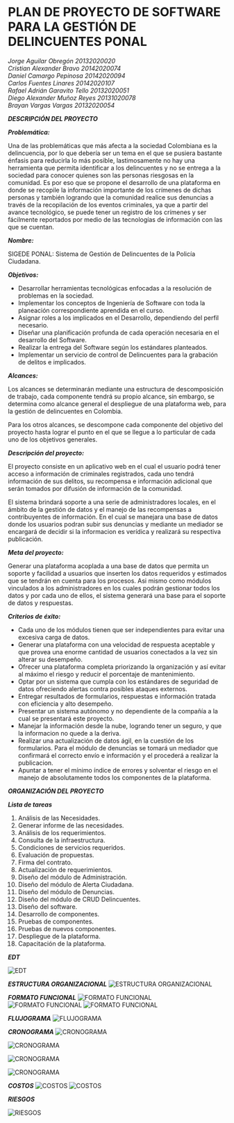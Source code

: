 # PLAN DE PROYECTO DE SOFTWARE PARA LA GESTIÓN DE DELINCUENTES PONAL

*Jorge Aguilar Obregón           20132020020                                                                                                                                                                                      
Cristian Alexander Bravo         20142020074                                                                                                                                                                                      
Daniel Camargo Pepinosa          20142020094                                                                                                                                                                                      
Carlos Fuentes Linares           20142020107                                                                                           
Rafael Adrián Garavito Tello     20132020051                                                                                           
Diego Alexander Muñoz Reyes      20131020078                                                                                           
Brayan Vargas Vargas             20132020054*                                                                                           

***DESCRIPCIÓN DEL PROYECTO***

***Problemática:***

Una de las problemáticas que más afecta a la sociedad Colombiana es la delincuencia, por lo que debería ser un tema en el que se pusiera bastante énfasis para reducirla lo más posible, lastimosamente no hay una herramienta que permita identificar a los delincuentes y no se entrega a la sociedad para conocer quienes son las personas riesgosas en la comunidad. Es por eso que se propone el desarrollo de una plataforma en donde se recopile la información importante de los crímenes de dichas personas y también logrando que la comunidad realice sus denuncias a través de la recopilación de los eventos criminales, ya que a partir del avance tecnológico, se puede tener un registro de los crímenes y ser fácilmente reportados por medio de las tecnologías de información con las que se cuentan.


***Nombre:***

SIGEDE PONAL: Sistema de Gestión de Delincuentes de la Policía Ciudadana.


***Objetivos:***

- Desarrollar herramientas tecnológicas enfocadas a la resolución de problemas en la sociedad.
- Implementar los conceptos de Ingeniería de Software con toda la planeación correspondiente aprendida en el curso.
- Asignar roles a los implicados en el Desarrollo, dependiendo del perfil necesario.
- Diseñar una planificación profunda de cada operación necesaria en el desarrollo del Software.
- Realizar la entrega del Software según los estándares planteados.
- Implementar un servicio de control de Delincuentes para la grabación de delitos e implicados.


***Alcances:***

Los alcances se determinarán mediante una estructura de descomposición de trabajo, cada componente tendrá su propio alcance, sin embargo, se determina como alcance general el despliegue de una plataforma web, para la gestión de delincuentes en Colombia.

Para los otros alcances, se descompone cada componente del objetivo del proyecto hasta lograr el punto en el que se llegue a lo particular de cada uno de los objetivos generales. 

***Descripción del proyecto:***

El proyecto consiste en un aplicativo web en el cual el usuario podrá tener acceso a información de criminales registrados, cada uno tendrá información de sus delitos, su recompensa e información adicional que serán tomados por difusión de información de la comunidad.

El sistema brindará soporte a una serie de administradores locales, en el ámbito de la gestión de datos y el manejo de las recompensas a contribuyentes de información. En el cual se manejara una base de datos donde los usuarios podran subir sus denuncias y mediante un mediador se encargará de decidir si la informacion es verídica y realizará su respectiva publicación.


***Meta del proyecto:***

Generar una plataforma acoplada a una base de datos que permita un soporte y facilidad a usuarios que inserten los datos requeridos y estimados que se tendrán en cuenta para los procesos. Asi mismo como módulos vinculados a los administradores en los cuales podrán gestionar todos los datos y por cada uno de ellos, el sistema generará una base para el soporte de datos y respuestas.

***Criterios de éxito:***

- Cada uno de los módulos tienen que ser independientes para evitar una excesiva carga de datos.
- Generar una plataforma con una velocidad de respuesta aceptable y que provea una enorme cantidad de usuarios conectados a la vez
sin alterar su desempeño.
- Ofrecer una plataforma completa priorizando la organización y así evitar al máximo el riesgo y reducir el porcentaje de mantenimiento.
- Optar por un sistema que cumpla con los estándares de seguridad de datos  ofreciendo alertas contra posibles ataques externos.
- Entregar resultados de formularios, respuestas e información tratada con eficiencia y alto desempeño.
- Presentar un sistema autónomo y no dependiente de la compañía a la cual se presentará este proyecto.
- Manejar la información desde la nube, logrando tener un seguro, y que la informacion no quede a la deriva.
- Realizar una actualización de datos ágil, en la cuestión de los formularios. Para el módulo de denuncias se tomará un mediador que confirmará el correcto envío e información y el procederá a realizar la publicacion.
- Apuntar a tener el mínimo índice de errores y solventar el riesgo en el manejo de absolutamente todos los componentes de la plataforma.


***ORGANIZACIÓN DEL PROYECTO***


***Lista de tareas***

1. Análisis de las  Necesidades.
2. Generar informe de las necesidades.
3. Análisis de los requerimientos.
4. Consulta de la infraestructura.
5. Condiciones de servicios requeridos.
6. Evaluación de propuestas.
7. Firma del contrato.
8. Actualización de requerimientos.
9. Diseño del módulo de Administración.
10. Diseño del módulo de Alerta Ciudadana.
11. Diseño del módulo de Denuncias.
12. Diseño del módulo de CRUD Delincuentes.
13. Diseño del software.
14. Desarrollo de componentes. 
15. Pruebas de componentes.
16. Pruebas de nuevos componentes.
17. Despliegue de la plataforma.
18. Capacitación de la plataforma.

***EDT***

![EDT](https://github.com/adrianga96/Gestion-CVVS/blob/master/Imagenes/EDT2.png)

***ESTRUCTURA ORGANIZACIONAL***
![ESTRUCTURA ORGANIZACIONAL](https://github.com/adrianga96/Gestion-CVVS/blob/master/Imagenes/est%20org.jpeg)

***FORMATO FUNCIONAL***
![FORMATO FUNCIONAL](https://github.com/adrianga96/Gestion-CVVS/blob/master/Imagenes/ff1.png)
![FORMATO FUNCIONAL](https://github.com/adrianga96/Gestion-CVVS/blob/master/Imagenes/ff2.png)
![FORMATO FUNCIONAL](https://github.com/adrianga96/Gestion-CVVS/blob/master/Imagenes/ff3.png)

***FLUJOGRAMA***
![FLUJOGRAMA](https://github.com/adrianga96/Gestion-CVVS/blob/master/Imagenes/flujo.png)

***CRONOGRAMA***
![CRONOGRAMA](https://github.com/adrianga96/Gestion-CVVS/blob/master/Imagenes/crono1.jpg)

![CRONOGRAMA](https://github.com/adrianga96/Gestion-CVVS/blob/master/Imagenes/crono2.jpg)

![CRONOGRAMA](https://github.com/adrianga96/Gestion-CVVS/blob/master/Imagenes/crono3.jpg)

![CRONOGRAMA](https://github.com/adrianga96/Gestion-CVVS/blob/master/Imagenes/crono4.jpg)




***COSTOS***
![COSTOS](https://github.com/adrianga96/Gestion-CVVS/blob/master/Imagenes/cost1.png)
![COSTOS](https://github.com/adrianga96/Gestion-CVVS/blob/master/Imagenes/cost2.png)


***RIESGOS***

![RIESGOS](https://github.com/adrianga96/Gestion-CVVS/blob/master/Imagenes/Riesgos.png)
